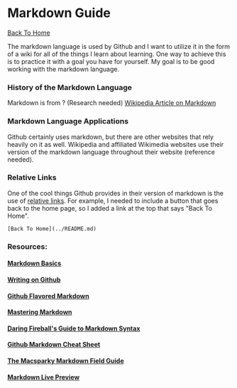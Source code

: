 Markdown Guide
==============

[Back To Home](../README.md)

The markdown language is used by Github and I want to utilize it in the form of a wiki for all of the things I learn about learning. One way to achieve this is to practice it with a goal you have for yourself. My goal is to be good working with the markdown language.

### History of the Markdown Language

Markdown is from ? (Research needed)
[Wikipedia Article on Markdown](http://en.wikipedia.org/wiki/Markdown)

### Markdown Language Applications

Github certainly uses markdown, but there are other websites that rely heavily on it as well. Wikipedia and affiliated Wikimedia websites use their version of the markdown language throughout their website (reference needed).

### Relative Links

One of the cool things Github provides in their version of markdown is the use of [relative links](https://help.github.com/articles/relative-links-in-readmes). For example, I needed to include a button that goes back to the home page, so I added a link at the top that says "Back To Home". 

```
[Back To Home](../README.md)
```

### Resources:
#### [Markdown Basics](https://help.github.com/articles/markdown-basics)
#### [Writing on Github](https://help.github.com/articles/writing-on-github)
#### [Github Flavored Markdown](https://help.github.com/articles/github-flavored-markdown)
#### [Mastering Markdown](https://guides.github.com/features/mastering-markdown/)
#### [Daring Fireball's Guide to Markdown Syntax](http://daringfireball.net/projects/markdown/syntax)
#### [Github Markdown Cheat Sheet](https://github.com/adam-p/markdown-here/wiki/Markdown-Cheatsheet)
#### [The Macsparky Markdown Field Guide](http://macsparky.com/markdown)
#### [Markdown Live Preview](http://markdownlivepreview.com/)
